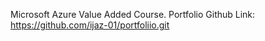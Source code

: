 Microsoft Azure Value Added Course.
Portfolio Github Link: https://github.com/ijaz-01/portfoliio.git
